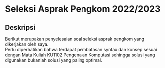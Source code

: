 # Seleksi Asprak Pengkom 2022/2023

## Deskripsi
Berikut merupakan penyelesaian soal seleksi asprak pengkom yang dikerjakan oleh saya.<br>
Perlu diperhatikan bahwa terdapat pembatasan syntax dan konsep sesuai dengan Mata Kuliah KU1102 Pengenalan Komputasi sehingga solusi yang digunakan bukanlah solusi yang paling optimal.